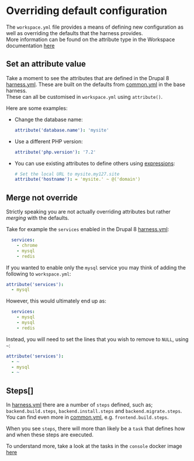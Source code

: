 # Overriding default configuration

The `workspace.yml` file provides a means of defining new configuration as well as overriding the defaults that the harness provides.  
More information can be found on the attribute type in the Workspace documentation [here](https://github.com/my127/workspace/blob/0.1.x/docs/types/attribute.md)

## Set an attribute value
Take a moment to see the attributes that are defined in the Drupal 8 [harness.yml]. These are built on the defaults from [common.yml] in the base harness.  
These can all be customised in `workspace.yml` using `attribute()`.

Here are some examples:
* Change the database name:
  ```yaml
  attribute('database.name'): 'mysite'
  ```
* Use a different PHP version:
  ```yaml
  attribute('php.version'): '7.2'
  ```
* You can use existing attributes to define others using [expressions](https://github.com/my127/workspace/blob/0.1.x/docs/types/attribute.md#attribute-expressions):
  ```yaml
  # Set the local URL to mysite.my127.site
  attribute('hostname'): = 'mysite.' ~ @('domain')
  ```

## Merge not override

Strictly speaking you are not actually overriding attributes but rather _merging_ with the defaults.

Take for example the `services` enabled in the Drupal 8 [harness.yml]:
```yaml
  services:
    - chrome
    - mysql
    - redis
```

If you wanted to enable only the `mysql` service you may think of adding the following to `workspace.yml`:
```yaml
attribute('services'):
  - mysql
```

However, this would ultimately end up as:
```yaml
  services:
    - mysql
    - mysql
    - redis
```

Instead, you will need to set the lines that you wish to remove to `NULL`, using `~`:
```yaml
attribute('services'):
  - ~
  - mysql
  - ~
```

## Steps[]
In [harness.yml] there are a number of `steps` defined, such as; `backend.build.steps`, `backend.install.steps` and `backend.migrate.steps`.  
You can find even more in [common.yml], e.g. `frontend.build.steps`.

When you see `steps`, there will more than likely be a `task` that defines how and when these steps are executed.

To understand more, take a look at the tasks in the `console` docker image [here](https://github.com/inviqa/harness-base-php/blob/1.3.x/src/_base/docker/image/console/root/lib/task)

[harness.yml]: ../../harness.yml
[common.yml]: https://github.com/inviqa/harness-base-php/blob/1.3.x/src/_base/harness/attributes/common.yml
